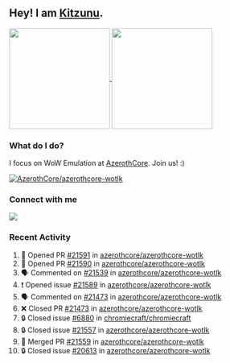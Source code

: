 ## Hey! I am [Kitzunu](https://Github.com/Kitzunu).

<!--
[![Kitzunu's Github stats](https://github-readme-stats.vercel.app/api?username=kitzunu&theme=github_dark&show_icons=true&number_format=long)](https://github.com/Kitzunu)

[![Kitzunu's Language stats](https://github-readme-stats.vercel.app/api/top-langs/?username=Kitzunu&layout=donut&theme=github_dark)](https://github.com/Kitzunu)
-->

<a href="https://github.com/Kitzunu">
  <img height=200 align="center" src="https://github-readme-stats.vercel.app/api?username=kitzunu&theme=github_dark&show_icons=true&number_format=long" />
</a>
<a href="https://github.com/Kitzunu">
  <img height=200 align="center" src="https://github-readme-stats.vercel.app/api/top-langs/?username=Kitzunu&layout=donut&theme=github_dark" />
</a>

### What do I do?

I focus on WoW Emulation at [AzerothCore](https://github.com/AzerothCore). Join us! :)

[![AzerothCore/azerothcore-wotlk](https://github-readme-stats.vercel.app/api/pin/?username=AzerothCore&repo=azerothcore-wotlk&theme=github_dark&show_owner=true)](https://github.com/azerothcore/azerothcore-wotlk)

### Connect with me
[![](https://img.shields.io/badge/AzerothCore%20Discord-Connect%20with%20me!-green)](https://discord.com/invite/gkt4y2x)

### Recent Activity

<!--START_SECTION:activity-->
1. 💪 Opened PR [#21591](https://github.com/azerothcore/azerothcore-wotlk/pull/21591) in [azerothcore/azerothcore-wotlk](https://github.com/azerothcore/azerothcore-wotlk)
2. 💪 Opened PR [#21590](https://github.com/azerothcore/azerothcore-wotlk/pull/21590) in [azerothcore/azerothcore-wotlk](https://github.com/azerothcore/azerothcore-wotlk)
3. 🗣 Commented on [#21539](https://github.com/azerothcore/azerothcore-wotlk/pull/21539#issuecomment-2676823936) in [azerothcore/azerothcore-wotlk](https://github.com/azerothcore/azerothcore-wotlk)
4. ❗ Opened issue [#21589](https://github.com/azerothcore/azerothcore-wotlk/issues/21589) in [azerothcore/azerothcore-wotlk](https://github.com/azerothcore/azerothcore-wotlk)
5. 🗣 Commented on [#21473](https://github.com/azerothcore/azerothcore-wotlk/pull/21473#issuecomment-2676756081) in [azerothcore/azerothcore-wotlk](https://github.com/azerothcore/azerothcore-wotlk)
6. ❌ Closed PR [#21473](https://github.com/azerothcore/azerothcore-wotlk/pull/21473) in [azerothcore/azerothcore-wotlk](https://github.com/azerothcore/azerothcore-wotlk)
7. 🔒 Closed issue [#6880](https://github.com/chromiecraft/chromiecraft/issues/6880) in [chromiecraft/chromiecraft](https://github.com/chromiecraft/chromiecraft)
8. 🔒 Closed issue [#21557](https://github.com/azerothcore/azerothcore-wotlk/issues/21557) in [azerothcore/azerothcore-wotlk](https://github.com/azerothcore/azerothcore-wotlk)
9. 🎉 Merged PR [#21559](https://github.com/azerothcore/azerothcore-wotlk/pull/21559) in [azerothcore/azerothcore-wotlk](https://github.com/azerothcore/azerothcore-wotlk)
10. 🔒 Closed issue [#20613](https://github.com/azerothcore/azerothcore-wotlk/issues/20613) in [azerothcore/azerothcore-wotlk](https://github.com/azerothcore/azerothcore-wotlk)
<!--END_SECTION:activity-->
